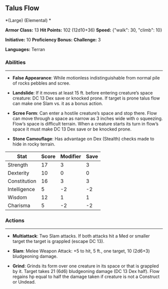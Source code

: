 ## Talus Flow
*(Large) (Elemental) *

**Armor Class:** 13
**Hit Points:** 102 (12d10+36)
**Speed:** {"walk": 30, "climb": 10}

**Initiative:** 10
**Proficiency Bonus:**
**Challenge:** 3

**Languages:** Terran

### Abilities
 --- 
- **False Appearance**: While motionless indistinguishable from normal pile of rocks pebbles and scree.

- **Landslide**: If it moves at least 15 ft. before entering creature’s space creature: DC 13 Dex save or knocked prone. If target is prone talus flow can make one Slam vs. it as a bonus action.

- **Scree Form**: Can enter a hostile creature’s space and stop there. Flow can move through a space as narrow as 3 inches wide with o squeezing. Flow’s space is difficult terrain. When a creature starts its turn in flow’s space it must make DC 13 Dex save or be knocked prone.

- **Stone Camouflage**: Has advantage on Dex (Stealth) checks made to hide in rocky terrain.



| Stat | Score | Modifier | Save |
| ---- | ---- | ---- | ---- |
| Strength | 17 | 3 | 3 |
| Dexterity | 10 | 0 | 0 |
| Constitution | 16 | 3 | 3 |
| Intelligence | 5 | -2 | -2 |
| Wisdom | 12 | 1 | 1 |
| Charisma | 5 | -2 | -2 |

### Actions
 --- 
- **Multiattack**: Two Slam attacks. If both attacks hit a Med or smaller target the target is grappled (escape DC 13).

- **Slam**: Melee Weapon Attack: +5 to hit, 5 ft., one target, 10 (2d6+3) bludgeoning damage.

- **Grind**: Grinds its form over one creature in its space or that is grappled by it. Target takes 21 (6d6) bludgeoning damage (DC 13 Dex half). Flow regains hp equal to half the damage taken if creature is not a Construct or Undead.

